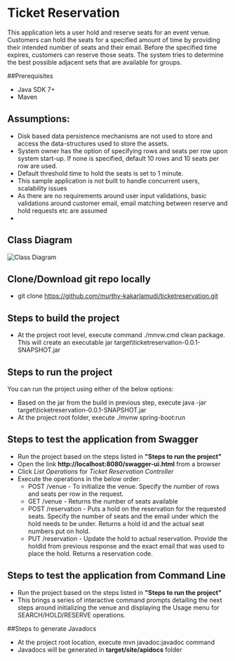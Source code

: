 # Ticket Reservation
This application lets a user hold and reserve seats for an event venue. Customers can hold the seats for a specified amount of time by providing their intended number of seats and their email. Before the specified time expires, customers can reserve those seats. The system tries to determine the best possible adjacent sets that are available for groups. 

##Prerequisites
* Java SDK 7+
* Maven

## Assumptions:
* Disk based data persistence mechanisms are not used to store and access the data-structures used to store the assets.
* System owner has the option of specifying rows and seats per row upon system start-up. If none is specified, default 10 rows and 10 seats per row are used.
* Default threshold time to hold the seats is set to 1 minute.
* This sample application is not built to handle concurrent users, scalability issues
* As there are no requirements around user input validations, basic validations around customer email, email matching between reserve and hold requests etc are assumed
* 


## Class Diagram
![Class Diagram](https://cloud.githubusercontent.com/assets/24487341/21111784/2cf67c46-c071-11e6-9857-13f2266482da.png)

## Clone/Download git repo locally
* git clone https://github.com/murthy-kakarlamudi/ticketreservation.git

## Steps to build the project
 * At the project root level, execute command ./mnvw.cmd clean package. This will create an executable jar 
target\ticketreservation-0.0.1-SNAPSHOT.jar

## Steps to run the project 
You can run the project using either of the below options:
* Based on the jar from the build in previous step, execute java -jar target\ticketreservation-0.0.1-SNAPSHOT.jar
* At the project root folder, execute ./mvnw spring-boot:run

## Steps to test the application from Swagger
* Run the project based on the steps listed in **"Steps to run the project"**
* Open the link **http://localhost:8080/swagger-ui.html** from a browser
* Click _List Operations_ for _Ticket Reservation Controller_
* Execute the operations in the below order:
	* POST /venue - To initialize the venue. Specify the number of rows and seats per row in the request.
	* GET /venue - Returns the number of seats available
	* POST /reservation - Puts a hold on the reservation for the requested seats. Specify the number of seats and the email under which the hold needs to be under. Returns a hold id and the actual seat numbers put on hold.
	* PUT /reservation - Update the hold to actual reservation. Provide the holdId from previous response and the exact email that was used to place the hold. Returns a reservation code.

## Steps to test the application from Command Line
* Run the project based on the steps listed in **"Steps to run the project"**
* This brings a series of interactive command prompts detailing the next steps around initializing the venue and displaying the Usage menu for SEARCH/HOLD/RESERVE operations.

##Steps to generate Javadocs
* At the project root location, execute mvn javadoc:javadoc command
* Javadocs will be generated in **target/site/apidocs** folder

